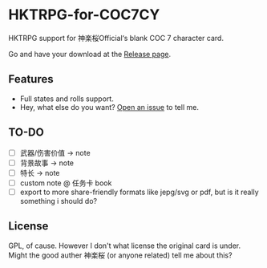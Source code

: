 # HKTRPG-for-COC7CY

HKTRPG support for 神楽桜Official‘s blank COC 7 character card.

Go and have your download at the [Release page](https://github.com/criphc/HKTRPG-for-COC7CY/releases). 

## Features
- Full states and rolls support. 
- Hey, what else do you want? [Open an issue](https://github.com/criphc/HKTRPG-for-COC7CY/issues/new) to tell me. 

## TO-DO
- [ ] 武器/伤害价值 -> note
- [ ] 背景故事 -> note
- [ ] 特长 -> note
- [ ] custom note @ 任务卡 book
- [ ] export to more share-friendly formats like jepg/svg or pdf, but is it really something i should do?

## License
GPL, of cause. However I don't what license the original card is under. Might the good auther 神楽桜 (or anyone related) tell me about this? 
